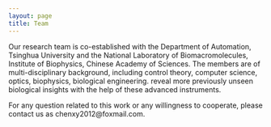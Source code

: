 ```yaml
---
layout: page
title: Team
---
```


<p>
Our research team is co-established with the Department of Automation, Tsinghua University and the National Laboratory of Biomacromolecules, Institute of Biophysics, Chinese Academy of Sciences.
The members are of multi-disciplinary background, including control theory, computer science, optics, biophysics, biological engineering. 
reveal more previously unseen biological insights with the help of these advanced instruments. 
</p>
<p>
For any question related to this work or any willingness to cooperate, please contact us as chenxy2012@foxmail.com.
</p>
